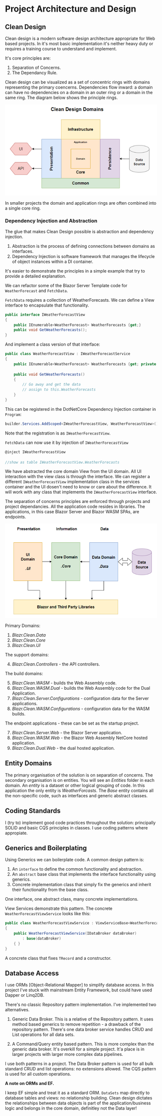 # Project Architecture and Design

## Clean Design

Clean design is a modern software design architecture appropriate for Web based projects.  In it's most basic implementation it's neither heavy duty or requires a training course to understand and implement.

It's core principles are:
1. Separation of Concerns.
2. The Dependancy Rule.  

Clean design can be visualized as a set of concentric rings with domains representing the primary coencerns.  Dependencies flow inward: a domain can have no dependencies on a domain in an outer ring or a domain in the same ring.  The diagram below shows the principle rings.

![Clean Design Domains](./clean-design-domains.png)

In smaller projects the domain and application rings are often combined into a single core ring.

### Dependency Injection and Abstraction

The glue that makes Clean Design possible is abstraction and dependency injection.

1. Abstraction is the process of defining connections between domains as interfaces.
2. Dependency Injection is software framework that manages the lifecycle of object instances within a DI container.   

It's easier to demonstrate the principles in a simple example that try to provide a detailed explanation.

We can refactor some of the Blazor Server Template code for `WeatherForecast` and `FetchData`.

`FetchData` requires a collection of WeatherForecasts.  We can define a View interface to encapsulate that functionality.

```csharp
public interface IWeatherForecastView
{
    public IEnumerable<WeatherForecast> WeatherForecasts {get;}
    public void GetWeatherForecasts();
}
```

And implement a class version of that interface:

```csharp
public class WeatherForecastView : IWeatherForecastService
{
    public IEnumerable<WeatherForecast> WeatherForecasts {get; private set;} = new List<WeatherForecast>();
    
    public void GetWeatherForecasts()
    {
        // Go away and get the data
        // assign to this.WeatherForecasts 
    }
}
```

This can be registered in the DotNetCore Dependency Injection container in `Program`:

```csharp
builder.Services.AddScoped<IWeatherForecastView, WeatherForecastView>();
```

Note that the registration is as `IWeatherForecastView`.  

`FetchData` can now use it by injection of `IWeatherForecastView`

```csharp
@inject IWeatherForecastView

//show as table IWeatherForecastView.WeatherForecasts
```

We have abstracted the core domain View from the UI domain.  All UI interaction with the view class is through the interface.  We can register a different `IWeatherForecastView` implementation class in the services container and the UI dosen't need to know or care about the difference.  It will work with any class that implements the `IWeatherForecastView` interface.

The separation of concerns principles are enforced through projects and project dependancies.  All the application code resides in libraries.  The applications, in this case Blazor Server and Blazor WASM SPAs, are endpoints.

![Clean Design](./clean-design.png)

Primary Domains:

1. *Blazr.Clean.Data*
2. *Blazr.Clean.Core*
3. *Blazr.Clean.UI*

The support domains:

4. *Blazr.Clean.Controllers* - the API controllers.

The build domains:

5. *Blazr.Clean.WASM* - builds the Web Assembly code.
6. *Blazr.Clean.WASM.Dual* - builds the Web Assembly code for the Dual Application.
7. *Blazr.Clean.Server.Configurations* - configuration data for the Server applications.
8. *Blazr.Clean.WASM.Configurations* - configuration data for the WASM builds.

The endpoint applications - these can be set as the startup project.

7. *Blazr.Clean.Server.Web* - the Blazor Server application.
8. *Blazr.Clean.WASM.Web* - the Blazor Web Assembly NetCore hosted application.
9. *Blazr.Clean.Dual.Web* - the dual hosted application.

## Entity Domains

The primary organisation of the solution is on separation of concerns.  The secondary organisation is on entities.  You will see an *Entities* folder in each domain.  An *entity* is a dataset or other logical grouping of code.  In this application the only entity is *WeatherForcasts*.  The *Base* entity contains all the non-specific code, such as interfaces and generic abstract classes. 

## Coding Standards

I (try to) implement good code practices throughout the solution: principally SOLID and basic CQS principles in classes.  I use coding patterns where appropiate.

## Generics and Boilerplating

Using Generics we can boilerplate code.  A common design pattern is:

1. An `interface` to define the common functionality and abstraction.
2. An `abstract` base class that implements the interface functionality using generics.
3. Concrete implementation class that simply fix the generics and inherit their functionality from the base class.

One interface, one abstract class, many concrete implementations.

View Services demonstrate this pattern.  The concrete `WeatherForecastViewService` looks like this:

```csharp
public class WeatherForecastViewService : ViewServiceBase<WeatherForecast>
{
    public WeatherForecastViewService(IDataBroker dataBroker)
        : base(dataBroker)
    { }
}
```

A concrete class that fixes `TRecord` and a constructor.

## Database Access

I use ORMs [Object-Relational Mapper] to simplify database access.  In this project I've stuck with mainstream Entity Framework, but could have used Dapper or Linq2DB.

There's no classic Repository pattern implementation.  I've implemented two alternatives.

1. Generic Data Broker.  This is a relative of the Repository pattern.  It uses method based generics to remove repetition - a drawback of the repository pattern.  There's one data broker service handles CRUD and List operations for all data sets.

2. A Command/Query entity based pattern.  This is more complex than the generic data broker.  It's overkill for a simple project.  It'a place is in larger projects with larger more complex data pipelines.

I use both patterns in a project.  The Data Broker pattern is used for all bulk standard CRUD and list operations: no extensions allowed.  The CQS pattern is used for all custom operations. 

**A note on ORMs and EF.**
  
I keep EF simple and treat it as a standard ORM.  `DataSets` map directly to database tables and views: no relationship building.  Clean design dictates the relationships between data objects is part of the application/business logic and belongs in the core domain, definitley not the Data layer!
